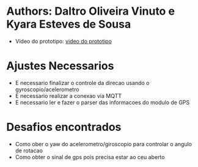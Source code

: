# Authors: Daltro Oliveira Vinuto e Kyara Esteves de Sousa

 * Video do prototipo: [video do prototipo](https://youtube.com/shorts/Z3IEkT1Q4Xs?si=02bnjLTSYkX6-U27)
# Ajustes Necessarios
 * E necessario finalizar o controle da direcao usando o gyroscopio/acelerometro
 * E necessario realizar a conexao via MQTT
 * E necessario ler e fazer o parser das informacoes do modulo de GPS

# Desafios encontrados
 * Como ober o yaw do acelerometro/giroscopio para controlar o angulo de rotacao
 * Como obter o sinal de gps pois precisa estar ao ceu aberto

